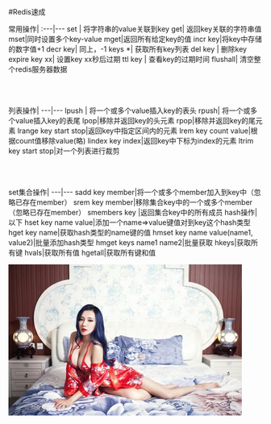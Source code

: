 #Redis速成

> 
常用操作|
:---|---
set | 将字符串的value关联到key
get| 返回key关联的字符串值
mset|同时设置多个key-value
mget|返回所有给定key的值
incr key|将key中存储的数字值+1
decr key| 同上，-1
keys *| 获取所有key列表
del key | 删除key
expire key xx| 设置key xx秒后过期
ttl key | 查看key的过期时间
flushall| 清空整个redis服务器数据

<br><br>
> 
列表操作|
---|---
lpush | 将一个或多个value插入key的表头
rpush| 将一个或多个value插入key的表尾
lpop|移除并返回key的头元素
rpop|移除并返回key的尾元素 
lrange key start stop|返回key中指定区间内的元素
lrem key count value|根据count值移除value(略)
lindex key index|返回key中下标为index的元素
ltrim key start stop|对一个列表进行裁剪

<br><br>
> 
set集合操作|
---|---
sadd key member|将一个或多个member加入到key中（忽略已存在member）
srem key member|移除集合key中的一个或多个member（忽略已存在member）
smembers key |返回集合key中的所有成员
hash操作|以下
hset key name value|添加一个name=>value键值对到key这个hash类型
hget key name|获取hash类型的name键的值
hmset key name value(name1, value2)|批量添加hash类型
hmget keys name1 name2|批量获取
hkeys|获取所有键
hvals|获取所有值
hgetall|获取所有键和值





![美女图片](/assets/3.jpg)


	
